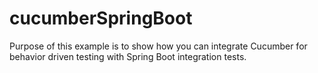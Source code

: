 # cucumberSpringBoot
Purpose of this example is to show how you can integrate Cucumber for behavior driven testing with Spring Boot integration tests.



